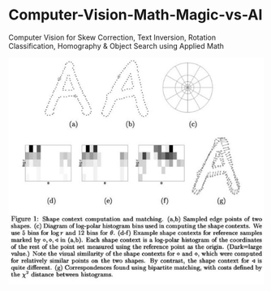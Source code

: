 # Computer-Vision-Math-Magic-vs-AI
Computer Vision for Skew Correction, Text Inversion, Rotation Classification, Homography & Object Search using Applied Math

![alt text](summaryImg/shape_context.jpg)
